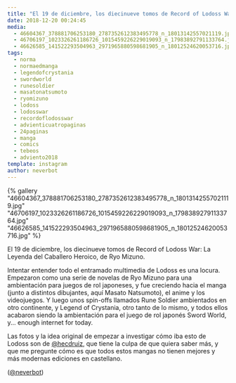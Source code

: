```yaml
---
title: "El 19 de diciembre, los diecinueve tomos de Record of Lodoss War: La Leyenda del Caballero Heroico, de Ryo Mizuno"
date: 2018-12-20 00:24:45
media: 
  - 46604367_378881706253180_2787352612383495778_n_18013142557021119.jpg
  - 46706197_1023326261186726_1015459226229019093_n_17983892791133764.jpg
  - 46626585_141522293504963_2971965880598681905_n_18012524620053716.jpg
tags: 
  - norma
  - normaedmanga
  - legendofcrystania
  - swordworld
  - runesoldier
  - masatonatsumoto
  - ryomizuno
  - lodoss
  - lodosswar
  - recordoflodosswar
  - advienticuatropaginas
  - 24paginas
  - manga
  - comics
  - tebeos
  - adviento2018
template: instagram
author: neverbot
---
```


{% gallery "46604367_378881706253180_2787352612383495778_n_18013142557021119.jpg" "46706197_1023326261186726_1015459226229019093_n_17983892791133764.jpg" "46626585_141522293504963_2971965880598681905_n_18012524620053716.jpg" %}

El 19 de diciembre, los diecinueve tomos de Record of Lodoss War: La Leyenda del Caballero Heroico, de Ryo Mizuno.

Intentar entender todo el entramado multimedia de Lodoss es una locura. Empezaron como una serie de novelas de Ryo Mizuno para una ambientación para juegos de rol japoneses, y fue creciendo hacia el manga (junto a distintos dibujantes, aquí Masato Natsumoto), el anime y los videojuegos. Y luego unos spin-offs llamados Rune Soldier ambientados en otro continente, y Legend of Crystania, otro tanto de lo mismo, y todos ellos acabaron siendo la ambientación para el juego de rol japonés Sword World, y... enough internet for today.

Las fotos y la idea original de empezar a investigar cómo iba esto de Lodoss son de [@hecdruiz](https://instagram.com/hecdruiz), que tiene la culpa de que quiera saber más, y que me pregunte cómo es que todos estos mangas no tienen mejores y más modernas ediciones en castellano.

([@neverbot](https://instagram.com/neverbot))
